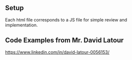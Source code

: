 ## Setup

Each html file corresponds to a JS file for simple review and implementation.

## Code Examples from Mr. David Latour

https://www.linkedin.com/in/david-latour-0056153/
